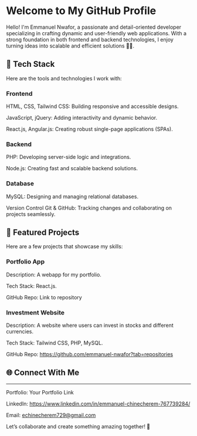 <h1>Welcome to My GitHub Profile</h1>

Hello! I'm Emmanuel Nwafor, a passionate and detail-oriented developer specializing in crafting dynamic and user-friendly web applications. With a strong foundation in both frontend and backend technologies, I enjoy turning ideas into scalable and efficient solutions 🗼🗼. 

<h2>🚀 Tech Stack</h2>

Here are the tools and technologies I work with:

<h3>Frontend</h3>

HTML, CSS, Tailwind CSS: Building responsive and accessible designs.

JavaScript, jQuery: Adding interactivity and dynamic behavior.

React.js, Angular.js: Creating robust single-page applications (SPAs).

<h3>Backend</h3>

PHP: Developing server-side logic and integrations.

Node.js: Creating fast and scalable backend solutions.

<h3>Database</h3>
MySQL: Designing and managing relational databases.

Version Control
Git & GitHub: Tracking changes and collaborating on projects seamlessly.

<h2>🌟 Featured Projects</h2>
Here are a few projects that showcase my skills:

<h3>Portfolio App</h3>
Description: A webapp for my portfolio.

Tech Stack: React.js.

GitHub Repo: Link to repository

<h3>Investment Website </h3>
Description: A website where users can invest in stocks and different currencies.

Tech Stack: Tailwind CSS, PHP, MySQL.

GitHub Repo: https://github.com/emmanuel-nwafor?tab=repositories

<h2>🌐 Connect With Me</h2>
<hr>
Portfolio: Your Portfolio Link

LinkedIn: https://www.linkedin.com/in/emmanuel-chinecherem-767739284/

Email: echinecherem729@gmail.com

Let’s collaborate and create something amazing together! 🚀

<!---
emmanuel-nwafor/emmanuel-nwafor is a ✨ special ✨ repository because its `README.md` (this file) appears on your GitHub profile.
You can click the Preview link to take a look at your changes.
--->
